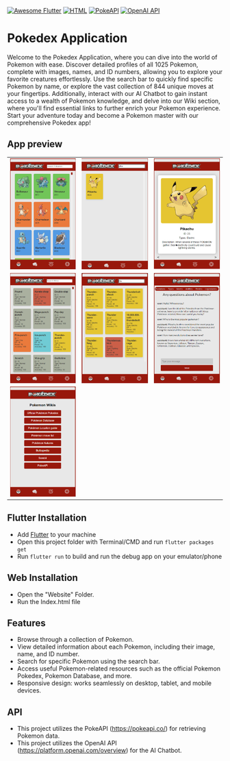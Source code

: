 [![Awesome Flutter](https://img.shields.io/badge/Awesome-Flutter-blue.svg)](https://github.com/Solido/awesome-flutter)
[![HTML](https://img.shields.io/badge/-HTML-red)](https://developer.mozilla.org/en-US/docs/Web/HTML)
[![PokeAPI](https://img.shields.io/badge/-PokeAPI-orange)](https://pokeapi.co/)
[![OpenAI API](https://img.shields.io/badge/OpenAI%20API-green)](https://openai.com/)

# Pokedex Application

Welcome to the Pokedex Application, where you can dive into the world of Pokemon with ease. Discover detailed profiles of all 1025 Pokemon, complete with images, names, and ID numbers, allowing you to explore your favorite creatures effortlessly. Use the search bar to quickly find specific Pokemon by name, or explore the vast collection of 844 unique moves at your fingertips. Additionally, interact with our AI Chatbot to gain instant access to a wealth of Pokemon knowledge, and delve into our Wiki section, where you'll find essential links to further enrich your Pokemon experience. Start your adventure today and become a Pokemon master with our comprehensive Pokedex app!

## App preview

<table>
  <tr>
    <td><img src="screenshots/ss-pdx1.png" alt="Home"></td>
    <td><img src="screenshots/ss-pdx2.png" alt="News"></td>
    <td><img src="screenshots/ss-pdx3.png" alt="Pokedex"></td>
  </tr>
  <tr>
    <td><img src="screenshots/ss-pdx4.png" alt="Pokedex FAB"></td>
    <td><img src="screenshots/ss-pdx5.png" alt="Pokedex Generation"></td>
    <td><img src="screenshots/ss-pdx6.png" alt="Pokemon Info - About"></td>
  </tr>
  <tr>
    <td><img src="screenshots/ss-pdx7.png" alt="Pokemon Info - Base Stats"></td>
    <!-- Add more screenshots here if needed -->
  </tr>
</table>

## Flutter Installation

- Add [Flutter](https://flutter.dev/docs/get-started/install) to your machine
- Open this project folder with Terminal/CMD and run `flutter packages get`
- Run `flutter run` to build and run the debug app on your emulator/phone

## Web Installation
- Open the "Website" Folder.
- Run the Index.html file

## Features

- Browse through a collection of Pokemon.
- View detailed information about each Pokemon, including their image, name, and ID number.
- Search for specific Pokemon using the search bar.
- Access useful Pokemon-related resources such as the official Pokemon Pokedex, Pokemon Database, and more.
- Responsive design: works seamlessly on desktop, tablet, and mobile devices.

## API

- This project utilizes the PokeAPI (https://pokeapi.co/) for retrieving Pokemon data.
- This project utilizes the OpenAI API (https://platform.openai.com/overview) for the AI Chatbot.
